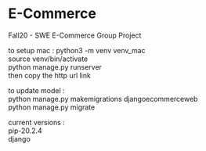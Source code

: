 # E-Commerce
Fall20 - SWE E-Commerce Group Project

to setup mac : 
python3 -m venv venv_mac  
source venv/bin/activate  
python manage.py runserver  
then copy the http url link  

to update model :  
python manage.py makemigrations djangoecommerceweb  
python manage.py migrate  

current versions :  
pip-20.2.4  
django  


